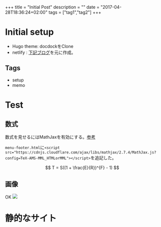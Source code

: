 +++
title = "Initial Post"
description = ""
date = "2017-04-28T18:36:24+02:00"
tags = ["tag1","tag2"]
+++

# Initial setup
- Hugo theme: docdockをClone
- netlify :
[下記ブログ](https://ottan.xyz/netlify-cms-hugo-markdown-blog-7017/)を元に作成。


## Tags
- setup
- memo

# Test
## 数式

数式を見せるにはMathJaxを有効にする。[参考](https://maku77.github.io/hugo/settings/math-jax.html)


`menu-footer.html`に`<script src="https://cdnjs.cloudflare.com/ajax/libs/mathjax/2.7.4/MathJax.js?config=TeX-AMS-MML_HTMLorMML"></script>`を追記した。

$$
T = S((1 + \frac{E}{R})^{F} - 1)
$$

## 画像
OK
![](https://images.unsplash.com/photo-1564612123554-78943ddb2ba3?ixlib=rb-1.2.1&ixid=eyJhcHBfaWQiOjEyMDd9&auto=format&fit=crop&w=968&q=80)

# 静的なサイト